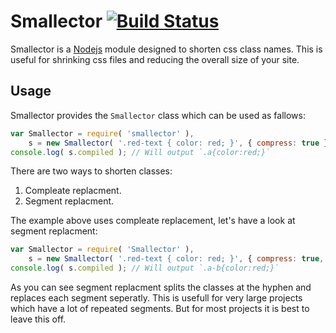# Smallector [![Build Status](https://travis-ci.org/wisaac407/Smallector.svg?branch=master)](https://travis-ci.org/wisaac407/Smallector)

Smallector is a [Nodejs](http://nodejs.org) module designed to shorten css class names. This is useful for shrinking
css files and reducing the overall size of your site.

## Usage
Smallector provides the `Smallector` class which can be used as fallows:
```javascript
var Smallector = require( 'smallector' ),
    s = new Smallector( '.red-text { color: red; }', { compress: true } );
console.log( s.compiled ); // Will output `.a{color:red;}`
```
There are two ways to shorten classes:
  1. Compleate replacment.
  2. Segment replacment.

The example above uses compleate replacement, let's have a look at segment replacment:
```javascript
var Smallector = require( 'Smallector' ),
    s = new Smallector( '.red-text { color: red; }', { compress: true, split: true} );
console.log( s.compiled ); // Will output `.a-b{color:red;}`
```
As you can see segment replacment splits the classes at the hyphen and replaces each segment seperatly.
This is usefull for very large projects which have a lot of repeated segments.
But for most projects it is best to leave this off.
